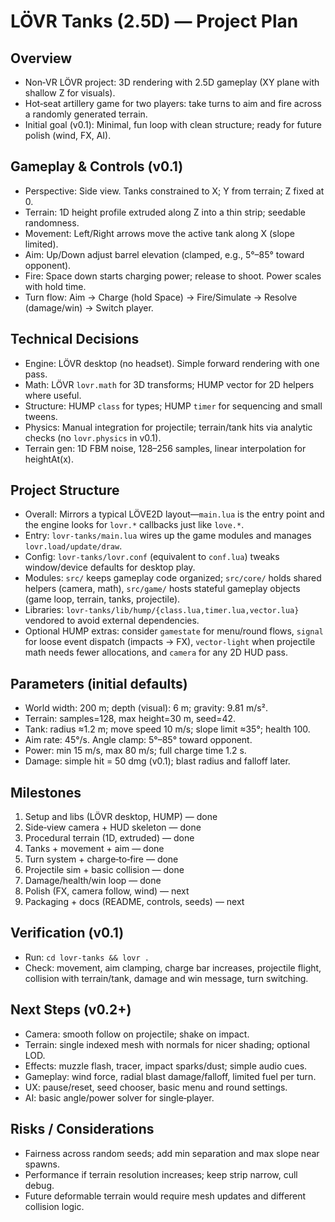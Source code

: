 # LÖVR Tanks (2.5D) — Project Plan

## Overview
- Non‑VR LÖVR project: 3D rendering with 2.5D gameplay (XY plane with shallow Z for visuals).
- Hot‑seat artillery game for two players: take turns to aim and fire across a randomly generated terrain.
- Initial goal (v0.1): Minimal, fun loop with clean structure; ready for future polish (wind, FX, AI).

## Gameplay & Controls (v0.1)
- Perspective: Side view. Tanks constrained to X; Y from terrain; Z fixed at 0.
- Terrain: 1D height profile extruded along Z into a thin strip; seedable randomness.
- Movement: Left/Right arrows move the active tank along X (slope limited).
- Aim: Up/Down adjust barrel elevation (clamped, e.g., 5°–85° toward opponent).
- Fire: Space down starts charging power; release to shoot. Power scales with hold time.
- Turn flow: Aim → Charge (hold Space) → Fire/Simulate → Resolve (damage/win) → Switch player.

## Technical Decisions
- Engine: LÖVR desktop (no headset). Simple forward rendering with one pass.
- Math: LÖVR `lovr.math` for 3D transforms; HUMP vector for 2D helpers where useful.
- Structure: HUMP `class` for types; HUMP `timer` for sequencing and small tweens.
- Physics: Manual integration for projectile; terrain/tank hits via analytic checks (no `lovr.physics` in v0.1).
- Terrain gen: 1D FBM noise, 128–256 samples, linear interpolation for heightAt(x).

## Project Structure
- Overall: Mirrors a typical LÖVE2D layout—`main.lua` is the entry point and the engine looks for `lovr.*` callbacks just like `love.*`.
- Entry: `lovr-tanks/main.lua` wires up the game modules and manages `lovr.load/update/draw`.
- Config: `lovr-tanks/lovr.conf` (equivalent to `conf.lua`) tweaks window/device defaults for desktop play.
- Modules: `src/` keeps gameplay code organized; `src/core/` holds shared helpers (camera, math), `src/game/` hosts stateful gameplay objects (game loop, terrain, tanks, projectile).
- Libraries: `lovr-tanks/lib/hump/{class.lua,timer.lua,vector.lua}` vendored to avoid external dependencies.
- Optional HUMP extras: consider `gamestate` for menu/round flows, `signal` for loose event dispatch (impacts → FX), `vector-light` when projectile math needs fewer allocations, and `camera` for any 2D HUD pass.

## Parameters (initial defaults)
- World width: 200 m; depth (visual): 6 m; gravity: 9.81 m/s².
- Terrain: samples=128, max height=30 m, seed=42.
- Tank: radius ≈1.2 m; move speed 10 m/s; slope limit ≈35°; health 100.
- Aim rate: 45°/s. Angle clamp: 5°–85° toward opponent.
- Power: min 15 m/s, max 80 m/s; full charge time 1.2 s.
- Damage: simple hit = 50 dmg (v0.1); blast radius and falloff later.

## Milestones
1) Setup and libs (LÖVR desktop, HUMP) — done
2) Side‑view camera + HUD skeleton — done
3) Procedural terrain (1D, extruded) — done
4) Tanks + movement + aim — done
5) Turn system + charge‑to‑fire — done
6) Projectile sim + basic collision — done
7) Damage/health/win loop — done
8) Polish (FX, camera follow, wind) — next
9) Packaging + docs (README, controls, seeds) — next

## Verification (v0.1)
- Run: `cd lovr-tanks && lovr .`
- Check: movement, aim clamping, charge bar increases, projectile flight, collision with terrain/tank, damage and win message, turn switching.

## Next Steps (v0.2+)
- Camera: smooth follow on projectile; shake on impact.
- Terrain: single indexed mesh with normals for nicer shading; optional LOD.
- Effects: muzzle flash, tracer, impact sparks/dust; simple audio cues.
- Gameplay: wind force, radial blast damage/falloff, limited fuel per turn.
- UX: pause/reset, seed chooser, basic menu and round settings.
- AI: basic angle/power solver for single‑player.

## Risks / Considerations
- Fairness across random seeds; add min separation and max slope near spawns.
- Performance if terrain resolution increases; keep strip narrow, cull debug.
- Future deformable terrain would require mesh updates and different collision logic.

